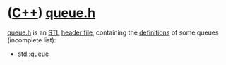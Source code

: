 # ([C++](Cpp.md)) [queue.h](CppQueueH.md)

[queue.h](CppQueueH.md) is an [STL](CppStl.md) [header
file](CppHeaderFile.md), containing the
[definitions](CppDefinition.md) of some queues (incomplete list):

 * [std::queue](CppStdQueue.md)

 

 

 

 

 

 

